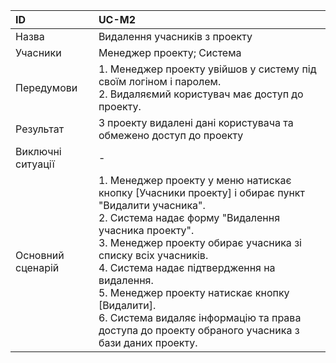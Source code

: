 | ID  | UC-M2  |
|:---|:---|
|Назва   | Видалення учасників з проекту |
|Учасники   |Менеджер проекту; Система |
|Передумови  | 1. Менеджер проекту увійшов у систему під своїм логіном і паролем.<br>2. Видаляємий користувач має доступ до проекту. |
|Результат| З проекту видалені дані користувача та обмежено доступ до проекту |
|Виключні ситуації| - |
|Основний сценарій|1. Менеджер проекту у меню натискає кнопку [Учасники проекту] і обирає пункт "Видалити учасника".<br>2. Система надає форму "Видалення учасника проекту".<br>3. Менеджер проекту обирає учасника зі списку всіх учасників.<br>4. Система надає підтвердження на видалення.<br>5. Менеджер проекту натискає кнопку [Видалити].<br>6. Система видаляє інформацію та права доступа до проекту обраного учасника з бази даних проекту.
